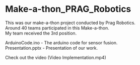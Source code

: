# Make-a-thon_PRAG_Robotics
This was our make-a-thon project conducted by Prag Robotics. <br>
Around 40 teams participated in this Make-a-thon.<br>
My team received the 3rd position. <br>

ArduinoCode.ino - The arduino code for sensor fusion. <br>
Presentation.pptx - Presentation of our work. <br>

Check out the video (Video Implementation.mp4)

